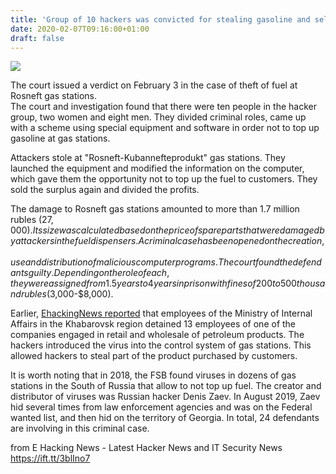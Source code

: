 ```yaml
---
title: 'Group of 10 hackers was convicted for stealing gasoline and selling'
date: 2020-02-07T09:16:00+01:00
draft: false
---
```


[![](https://1.bp.blogspot.com/-CSQxmEDWpNY/Xj0TMzWdtNI/AAAAAAAABjA/ZKJ98TsnZ_0N2BAumSu4box_bnUwNwllgCLcBGAsYHQ/s640/refuel.jpg)](https://1.bp.blogspot.com/-CSQxmEDWpNY/Xj0TMzWdtNI/AAAAAAAABjA/ZKJ98TsnZ_0N2BAumSu4box_bnUwNwllgCLcBGAsYHQ/s1600/refuel.jpg)

  
The court issued a verdict on February 3 in the case of theft of fuel at Rosneft gas stations.  
The court and investigation found that there were ten people in the hacker group, two women and eight men. They divided criminal roles, came up with a scheme using special equipment and software in order not to top up gasoline at gas stations.  
  
Attackers stole at "Rosneft-Kubannefteprodukt" gas stations. They launched the equipment and modified the information on the computer, which gave them the opportunity not to top up the fuel to customers. They sold the surplus again and divided the profits.  
  
The damage to Rosneft gas stations amounted to more than 1.7 million rubles ($27,000). Its size was calculated based on the price of spare parts that were damaged by attackers in the fuel dispensers.  
A criminal case has been opened on the creation, use and distribution of malicious computer programs. The court found the defendants guilty. Depending on the role of each, they were assigned from 1.5 years to 4 years in prison with fines of 200 to 500 thousand rubles ($3,000-$8,000).  
  
Earlier, [EhackingNews reported](https://www.ehackingnews.com/2018/10/russian-hackers-stole-fuel-using-virus.html) that employees of the Ministry of Internal Affairs in the Khabarovsk region detained 13 employees of one of the companies engaged in retail and wholesale of petroleum products. The hackers introduced the virus into the control system of gas stations. This allowed hackers to steal part of the product purchased by customers.  
  
It is worth noting that in 2018, the FSB found viruses in dozens of gas stations in the South of Russia that allow to not top up fuel. The creator and distributor of viruses was Russian hacker Denis Zaev. In August 2019, Zaev hid several times from law enforcement agencies and was on the Federal wanted list, and then hid on the territory of Georgia. In total, 24 defendants are involving in this criminal case.

  
  
from E Hacking News - Latest Hacker News and IT Security News https://ift.tt/3blIno7